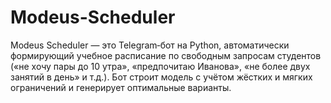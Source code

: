 # Modeus-Scheduler
Modeus Scheduler — это Telegram‑бот на Python, автоматически формирующий учебное расписание по свободным запросам студентов («не хочу пары до 10 утра», «предпочитаю Иванова», «не более двух занятий в день» и т.д.). Бот строит модель с учётом жёстких и мягких ограничений и генерирует оптимальные варианты.
